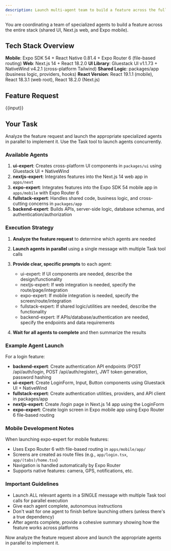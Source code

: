 ```yaml
---
description: Launch multi-agent team to build a feature across the full stack
---
```


You are coordinating a team of specialized agents to build a feature across the entire stack (shared UI, Next.js web, and Expo mobile).

## Tech Stack Overview

**Mobile**: Expo SDK 54 + React Native 0.81.4 + Expo Router 6 (file-based routing)
**Web**: Next.js 14 + React 18.2.0
**UI Library**: Gluestack UI v1.1.73 + NativeWind v4.2.1 (cross-platform Tailwind)
**Shared Logic**: packages/app (business logic, providers, hooks)
**React Version**: React 19.1.1 (mobile), React 18.3.1 (web root), React 18.2.0 (Next.js)

## Feature Request

{{input}}

## Your Task

Analyze the feature request and launch the appropriate specialized agents in parallel to implement it. Use the Task tool to launch agents concurrently.

### Available Agents

1. **ui-expert**: Creates cross-platform UI components in `packages/ui` using Gluestack UI + NativeWind
2. **nextjs-expert**: Integrates features into the Next.js 14 web app in `apps/next`
3. **expo-expert**: Integrates features into the Expo SDK 54 mobile app in `apps/mobile` with Expo Router 6
4. **fullstack-expert**: Handles shared code, business logic, and cross-cutting concerns in `packages/app`
5. **backend-expert**: Builds APIs, server-side logic, database schemas, and authentication/authorization

### Execution Strategy

1. **Analyze the feature request** to determine which agents are needed
2. **Launch agents in parallel** using a single message with multiple Task tool calls
3. **Provide clear, specific prompts** to each agent:
   - ui-expert: If UI components are needed, describe the design/functionality
   - nextjs-expert: If web integration is needed, specify the route/page/integration
   - expo-expert: If mobile integration is needed, specify the screen/route/integration
   - fullstack-expert: If shared logic/utilities are needed, describe the functionality
   - backend-expert: If APIs/database/authentication are needed, specify the endpoints and data requirements

4. **Wait for all agents to complete** and then summarize the results

### Example Agent Launch

For a login feature:
- **backend-expert**: Create authentication API endpoints (POST /api/auth/login, POST /api/auth/register), JWT token generation, password hashing
- **ui-expert**: Create LoginForm, Input, Button components using Gluestack UI + NativeWind
- **fullstack-expert**: Create authentication utilities, providers, and API client in packages/app
- **nextjs-expert**: Create /login page in Next.js 14 app using the LoginForm
- **expo-expert**: Create login screen in Expo mobile app using Expo Router 6 file-based routing

### Mobile Development Notes

When launching expo-expert for mobile features:
- Uses Expo Router 6 with file-based routing in `apps/mobile/app/`
- Screens are created as route files (e.g., `app/login.tsx`, `app/(tabs)/home.tsx`)
- Navigation is handled automatically by Expo Router
- Supports native features: camera, GPS, notifications, etc.

### Important Guidelines

- Launch ALL relevant agents in a SINGLE message with multiple Task tool calls for parallel execution
- Give each agent complete, autonomous instructions
- Don't wait for one agent to finish before launching others (unless there's a true dependency)
- After agents complete, provide a cohesive summary showing how the feature works across platforms

Now analyze the feature request above and launch the appropriate agents in parallel to implement it.
